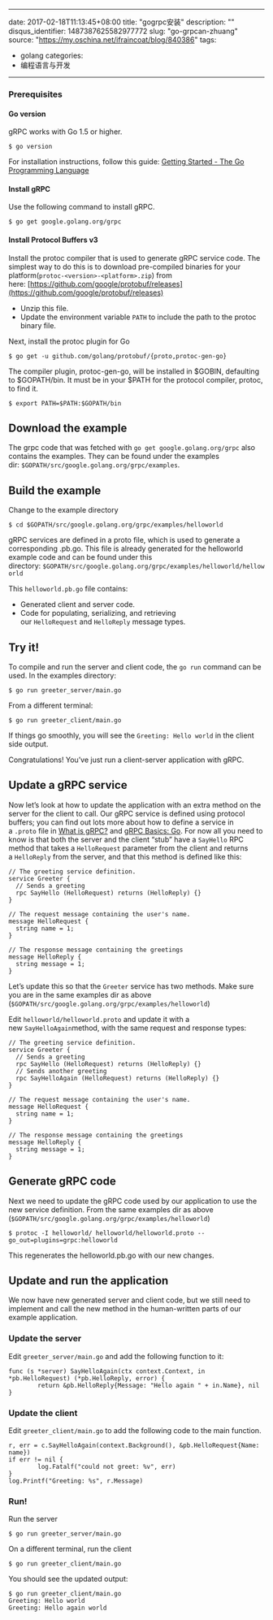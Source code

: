 
---
date: 2017-02-18T11:13:45+08:00
title: "gogrpc安装"
description: ""
disqus_identifier: 1487387625582977772
slug: "go-grpcan-zhuang"
source: "https://my.oschina.net/ifraincoat/blog/840386"
tags: 
- golang 
categories:
- 编程语言与开发
---

### Prerequisites

#### Go version

gRPC works with Go 1.5 or higher.

    $ go version

For installation instructions, follow this guide: [Getting Started - The
Go Programming Language](https://golang.org/doc/install)

#### Install gRPC

Use the following command to install gRPC.

    $ go get google.golang.org/grpc

#### Install Protocol Buffers v3

Install the protoc compiler that is used to generate gRPC service code.
The simplest way to do this is to download pre-compiled binaries for
your platform(`protoc-<version>-<platform>.zip`) from
here: [https://github.com/google/protobuf/releases](https://github.com/google/protobuf/releases)

-   Unzip this file.
-   Update the environment variable `PATH` to include the path to the
    protoc binary file.

Next, install the protoc plugin for Go

    $ go get -u github.com/golang/protobuf/{proto,protoc-gen-go}

The compiler plugin, protoc-gen-go, will be installed in \$GOBIN,
defaulting to \$GOPATH/bin. It must be in your \$PATH for the protocol
compiler, protoc, to find it.

    $ export PATH=$PATH:$GOPATH/bin

Download the example
--------------------

The grpc code that was fetched with `go get google.golang.org/grpc` also
contains the examples. They can be found under the examples
dir: `$GOPATH/src/google.golang.org/grpc/examples`.

Build the example
-----------------

Change to the example directory

    $ cd $GOPATH/src/google.golang.org/grpc/examples/helloworld

gRPC services are defined in a proto file, which is used to generate a
corresponding .pb.go. This file is already generated for the helloworld
example code and can be found under this
directory: `$GOPATH/src/google.golang.org/grpc/examples/helloworld/helloworld`

This `helloworld.pb.go` file contains:

-   Generated client and server code.
-   Code for populating, serializing, and retrieving
    our `HelloRequest` and `HelloReply` message types.

Try it!
-------

To compile and run the server and client code, the `go run` command can
be used. In the examples directory:

    $ go run greeter_server/main.go

From a different terminal:

    $ go run greeter_client/main.go

If things go smoothly, you will see the `Greeting: Hello world` in the
client side output.

Congratulations! You’ve just run a client-server application with gRPC.

Update a gRPC service
---------------------

Now let’s look at how to update the application with an extra method on
the server for the client to call. Our gRPC service is defined using
protocol buffers; you can find out lots more about how to define a
service in a `.proto` file in [What is
gRPC?](http://www.grpc.io/docs/) and [gRPC Basics:
Go](http://www.grpc.io/docs/tutorials/basic/go.html). For now all you
need to know is that both the server and the client “stub” have
a `SayHello` RPC method that takes a `HelloRequest` parameter from the
client and returns a `HelloReply` from the server, and that this method
is defined like this:

    // The greeting service definition.
    service Greeter {
      // Sends a greeting
      rpc SayHello (HelloRequest) returns (HelloReply) {}
    }

    // The request message containing the user's name.
    message HelloRequest {
      string name = 1;
    }

    // The response message containing the greetings
    message HelloReply {
      string message = 1;
    }

Let’s update this so that the `Greeter` service has two methods. Make
sure you are in the same examples dir as above
(`$GOPATH/src/google.golang.org/grpc/examples/helloworld`)

Edit `helloworld/helloworld.proto` and update it with a
new `SayHelloAgain`method, with the same request and response types:

    // The greeting service definition.
    service Greeter {
      // Sends a greeting
      rpc SayHello (HelloRequest) returns (HelloReply) {}
      // Sends another greeting
      rpc SayHelloAgain (HelloRequest) returns (HelloReply) {}
    }

    // The request message containing the user's name.
    message HelloRequest {
      string name = 1;
    }

    // The response message containing the greetings
    message HelloReply {
      string message = 1;
    }

Generate gRPC code
------------------

Next we need to update the gRPC code used by our application to use the
new service definition. From the same examples dir as above
(`$GOPATH/src/google.golang.org/grpc/examples/helloworld`)

    $ protoc -I helloworld/ helloworld/helloworld.proto --go_out=plugins=grpc:helloworld

This regenerates the helloworld.pb.go with our new changes.

Update and run the application
------------------------------

We now have new generated server and client code, but we still need to
implement and call the new method in the human-written parts of our
example application.

### Update the server

Edit `greeter_server/main.go` and add the following function to it:

    func (s *server) SayHelloAgain(ctx context.Context, in *pb.HelloRequest) (*pb.HelloReply, error) {
            return &pb.HelloReply{Message: "Hello again " + in.Name}, nil
    }

### Update the client

Edit `greeter_client/main.go` to add the following code to the main
function.

    r, err = c.SayHelloAgain(context.Background(), &pb.HelloRequest{Name: name})
    if err != nil {
            log.Fatalf("could not greet: %v", err)
    }
    log.Printf("Greeting: %s", r.Message)

### Run!

Run the server

    $ go run greeter_server/main.go

On a different terminal, run the client

    $ go run greeter_client/main.go

You should see the updated output:

    $ go run greeter_client/main.go
    Greeting: Hello world
    Greeting: Hello again world

